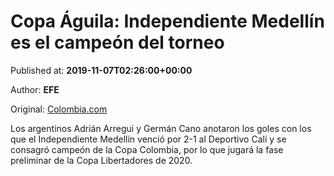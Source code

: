 
# Copa Águila: Independiente Medellín es el campeón del torneo

Published at: **2019-11-07T02:26:00+00:00**

Author: **EFE**

Original: [Colombia.com](https://www.colombia.com/futbol/copa-colombia/independiente-medellin-campeon-copa-aguila-246752)

Los argentinos Adrián Arregui y Germán Cano anotaron los goles con los que el Independiente Medellín venció por 2-1 al Deportivo Cali y se consagró campeón de la Copa Colombia, por lo que jugará la fase preliminar de la Copa Libertadores de 2020.
